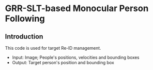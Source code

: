 # GRR-SLT-based Monocular Person Following

## Introduction

This code is used for target Re-ID management.

- Input: Image; People's positions, velocities and bounding boxes
- Output: Target person's position and bounding box

